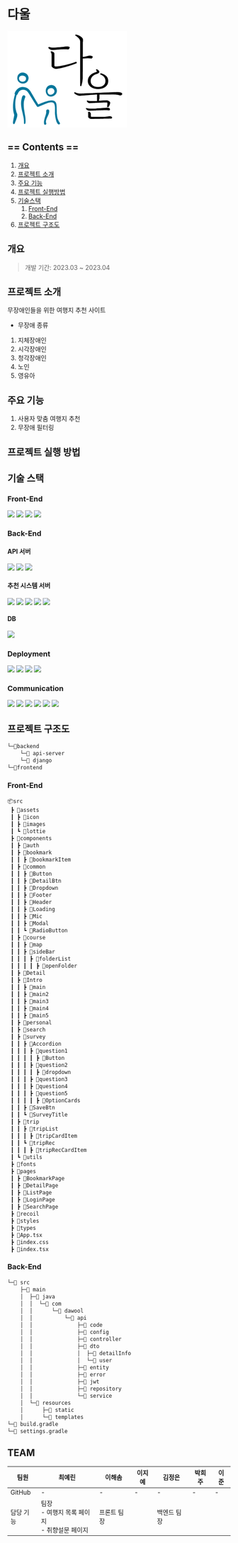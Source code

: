# 다울

![logo](./wiki/img/logo.png)

## == Contents ==

1. [개요](#개요)
2. [프로젝트 소개](#프로젝트-소개)
3. [주요 기능](#주요-기능)
4. [프로젝트 실행방법](#프로젝트-실행-방법)
5. [기술스택](#기술-스택)
   1. [Front-End](#front-end)
   2. [Back-End](#back-end)
6. [프로젝트 구조도](#프로젝트-구조도)

## 개요

> 개발 기간: 2023.03 ~ 2023.04

## 프로젝트 소개

무장애인들을 위한 여행지 추천 사이트

- 무장애 종류

1. 지체장애인
2. 시각장애인
3. 청각장애인
4. 노인
5. 영유아

## 주요 기능

1. 사용자 맞춤 여행지 추천
2. 무장애 필터링

## 프로젝트 실행 방법

## 기술 스택

### Front-End

<img src="https://img.shields.io/badge/Typescript-3178C6?style=for-the-badge&logo=Typescript&logoColor=white">
<img src="https://img.shields.io/badge/React-61DAFB?style=for-the-badge&logo=React&logoColor=black">
<img src="https://img.shields.io/badge/.ENV-ECD53F?style=for-the-badge&logo=.ENV&logoColor=black">
<img src="https://img.shields.io/badge/KAKAO-FFCD00?style=for-the-badge&logo=Kakao&logoColor=black">

### Back-End

#### API 서버

<img src="https://img.shields.io/badge/SpringBoot-6DB33F?style=for-the-badge&logo=SpringBoot&logoColor=white">
<img src="https://img.shields.io/badge/SpringSecurity-6DB33F?style=for-the-badge&logo=SpringSecurity&logoColor=white">
<img src="https://img.shields.io/badge/KAKAO-FFCD00?style=for-the-badge&logo=Kakao&logoColor=black">

#### 추천 시스템 서버

<img src="https://img.shields.io/badge/Python-3776AB?style=for-the-badge&logo=Python&logoColor=white">
<img src="https://img.shields.io/badge/Django-092E20?style=for-the-badge&logo=Django&logoColor=white">
<img src="https://img.shields.io/badge/Pandas-150458?style=for-the-badge&logo=Pandas&logoColor=white">
<img src="https://img.shields.io/badge/Pandas-150458?style=for-the-badge&logo=Pandas&logoColor=white">
<img src="https://img.shields.io/badge/Selenium-F7931E?style=for-the-badge&logo=Selenium&logoColor=white">

#### DB

<img src="https://img.shields.io/badge/MongoDB-47A248?style=for-the-badge&logo=MongoDB&logoColor=white">

### Deployment

<img src="https://img.shields.io/badge/Ubuntu-E95420?style=for-the-badge&logo=Ubuntu&logoColor=white">
<img src="https://img.shields.io/badge/Jenkins-D24939?style=for-the-badge&logo=Jenkins&logoColor=black">
<img src="https://img.shields.io/badge/Docker-2496ED?style=for-the-badge&logo=Docker&logoColor=white">
<img src="https://img.shields.io/badge/Nginx-009639?style=for-the-badge&logo=Nginx&logoColor=white">

### Communication

<img src="https://img.shields.io/badge/Git-F05032?style=for-the-badge&logo=Git&logoColor=white">
<img src="https://img.shields.io/badge/Gitlab-FC6D26?style=for-the-badge&logo=Gitlab&logoColor=white">
<img src="https://img.shields.io/badge/Jira-0052CC?style=for-the-badge&logo=JiraSoftware&logoColor=white">
<img src="https://img.shields.io/badge/Slack-4A154B?style=for-the-badge&logo=Slack&logoColor=white">
<img src="https://img.shields.io/badge/Notion-000000?style=for-the-badge&logo=Notion&logoColor=white">
<img src="https://img.shields.io/badge/Figma-F24E1E?style=for-the-badge&logo=Figma&logoColor=white">

## 프로젝트 구조도

```
└─📂backend
    └─📁 api-server
    └─📁 django
└─📂frontend
```

### Front-End

```
📦src
 ┣ 📂assets
 ┃ ┣ 📂icon
 ┃ ┣ 📂images
 ┃ ┗ 📂lottie
 ┣ 📂components
 ┃ ┣ 📂auth
 ┃ ┣ 📂bookmark
 ┃ ┃ ┣ 📂bookmarkItem
 ┃ ┣ 📂common
 ┃ ┃ ┣ 📂Button
 ┃ ┃ ┣ 📂DetailBtn
 ┃ ┃ ┣ 📂Dropdown
 ┃ ┃ ┣ 📂Footer
 ┃ ┃ ┣ 📂Header
 ┃ ┃ ┣ 📂Loading
 ┃ ┃ ┣ 📂Mic
 ┃ ┃ ┣ 📂Modal
 ┃ ┃ ┗ 📂RadioButton
 ┃ ┣ 📂course
 ┃ ┃ ┣ 📂map
 ┃ ┃ ┣ 📂sideBar
 ┃ ┃ ┃ ┣ 📂folderList
 ┃ ┃ ┃ ┃ ┣ 📂openFolder
 ┃ ┣ 📂Detail
 ┃ ┣ 📂Intro
 ┃ ┃ ┣ 📂main
 ┃ ┃ ┣ 📂main2
 ┃ ┃ ┣ 📂main3
 ┃ ┃ ┣ 📂main4
 ┃ ┃ ┣ 📂main5
 ┃ ┣ 📂personal
 ┃ ┣ 📂search
 ┃ ┣ 📂survey
 ┃ ┃ ┣ 📂Accordion
 ┃ ┃ ┃ ┣ 📂question1
 ┃ ┃ ┃ ┃ ┣ 📂Button
 ┃ ┃ ┃ ┣ 📂question2
 ┃ ┃ ┃ ┃ ┣ 📂dropdown
 ┃ ┃ ┃ ┣ 📂question3
 ┃ ┃ ┃ ┣ 📂question4
 ┃ ┃ ┃ ┣ 📂question5
 ┃ ┃ ┃ ┃ ┣ 📂OptionCards
 ┃ ┃ ┣ 📂SaveBtn
 ┃ ┃ ┗ 📂SurveyTitle
 ┃ ┣ 📂trip
 ┃ ┃ ┣ 📂tripList
 ┃ ┃ ┃ ┣ 📂tripCardItem
 ┃ ┃ ┗ 📂tripRec
 ┃ ┃ ┃ ┣ 📂tripRecCardItem
 ┃ ┗ 📂utils
 ┣ 📂fonts
 ┣ 📂pages
 ┃ ┣ 📂BookmarkPage
 ┃ ┣ 📂DetailPage
 ┃ ┣ 📂ListPage
 ┃ ┣ 📂LoginPage
 ┃ ┣ 📂SearchPage
 ┣ 📂recoil
 ┣ 📂styles
 ┣ 📂types
 ┣ 📜App.tsx
 ┣ 📜index.css
 ┣ 📜index.tsx
```

### Back-End

```
└─📂 src
    ├─📂 main
    │  ├─📂 java
    │  │  └─📂 com
    │  │      └─📂 dawool
    │  │          └─📂 api
    │  │              ├─📁 code
    │  │              ├─📁 config
    │  │              ├─📁 controller
    │  │              ├─📂 dto
    │  │              │  ├─📁 detailInfo
    │  │              │  └─📁 user
    │  │              ├─📁 entity
    │  │              ├─📁 error
    │  │              ├─📁 jwt
    │  │              ├─📁 repository
    │  │              └─📁 service
    │  └─📂 resources
    │      ├─📁 static
    │      └─📁 templates
└─🐘 build.gradle
└─🐘 settings.gradle
```

## TEAM

<table class="tg">
<thead>
  <tr>
    <th class="tg-0pky">팀원</th>
    <th class="tg-0pky">최예린</th>
    <th class="tg-0pky">이해솜</th>
    <th class="tg-0pky">이지예</th>
    <th class="tg-0pky">김정은</th>
    <th class="tg-0pky">박희주</th>
    <th class="tg-0pky">이 준</th>
  </tr>
</thead>
<tbody>
  <tr>
    <td class="tg-0pky">GitHub</td>
    <td class="tg-0pky">-</td>
    <td class="tg-0pky">-</td>
    <td class="tg-0pky">-</td>
    <td class="tg-0pky">-</td>
    <td class="tg-0pky">-</td>
    <td class="tg-0pky">-</td>
  </tr>
  <tr>
    <td class="tg-0pky">담당 기능</td>
    <td class="tg-0pky">팀장<br>
    - 여행지 목록 페이지<br>
    - 취향설문 페이지</td>
    <td class="tg-0pky">프론트 팀장</td>
    <td class="tg-0pky"></td>
    <td class="tg-0pky">백엔드 팀장</td>
    <td class="tg-0pky"></td>
    <td class="tg-0pky"></td>
  </tr>
</tbody>
</table>
